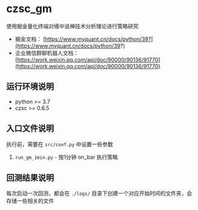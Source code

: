 # czsc_gm

使用掘金量化终端对缠中说禅技术分析理论进行策略研究

* 掘金文档： [https://www.myquant.cn/docs/python/39?](https://www.myquant.cn/docs/python/39?)
* 企业微信群聊机器人文档：[https://work.weixin.qq.com/api/doc/90000/90136/91770](https://work.weixin.qq.com/api/doc/90000/90136/91770)

## 运行环境说明

* python >= 3.7
* czsc >= 0.6.5

## 入口文件说明

执行前，需要在 `src/conf.py` 中设置一些参数

1. `run_gm_1min.py` - 按1分钟 on_bar 执行策略

## 回测结果说明

每次启动一次回测，都会在 `./logs/` 目录下创建一个对应开始时间的文件夹，会存储一些相关的文件




